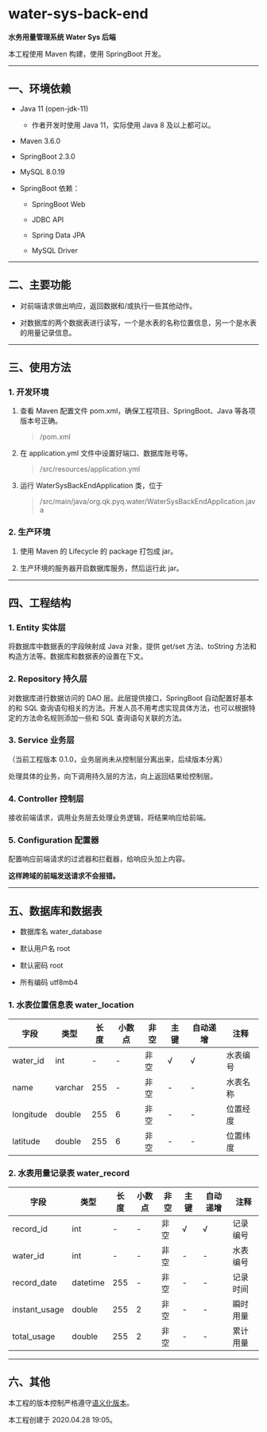 # water-sys-back-end

**水务用量管理系统 Water Sys 后端**

本工程使用 Maven 构建，使用 SpringBoot 开发。

---

## 一、环境依赖

- Java 11 (open-jdk-11)

  - 作者开发时使用 Java 11，实际使用 Java 8 及以上都可以。

- Maven 3.6.0

- SpringBoot 2.3.0

- MySQL 8.0.19

- SpringBoot 依赖：

  - SpringBoot Web

  - JDBC API

  - Spring Data JPA

  - MySQL Driver

---

## 二、主要功能

- 对前端请求做出响应，返回数据和/或执行一些其他动作。

- 对数据库的两个数据表进行读写，一个是水表的名称位置信息，另一个是水表的用量记录信息。

---

## 三、使用方法

### 1. 开发环境

1. 查看 Maven 配置文件 pom.xml，确保工程项目、SpringBoot、Java 等各项版本号正确。

   > /pom.xml

2. 在 application.yml 文件中设置好端口、数据库账号等。

   > /src/resources/application.yml

3. 运行 WaterSysBackEndApplication 类，位于

   > /src/main/java/org.qk.pyq.water/WaterSysBackEndApplication.java

### 2. 生产环境

1. 使用 Maven 的 Lifecycle 的 package 打包成 jar。

2. 生产环境的服务器开启数据库服务，然后运行此 jar。

---

## 四、工程结构

### 1. Entity 实体层

将数据库中数据表的字段映射成 Java 对象，提供 get/set 方法、toString 方法和构造方法等。数据库和数据表的设置在下文。

### 2. Repository 持久层

对数据库进行数据访问的 DAO 层。此层提供接口，SpringBoot 自动配置好基本的和 SQL 查询语句相关的方法。开发人员不用考虑实现具体方法，也可以根据特定的方法命名规则添加一些和 SQL 查询语句关联的方法。

### 3. Service 业务层

（当前工程版本 0.1.0，业务层尚未从控制层分离出来，后续版本分离）

处理具体的业务，向下调用持久层的方法，向上返回结果给控制层。

### 4. Controller 控制层

接收前端请求，调用业务层去处理业务逻辑，将结果响应给前端。

### 5. Configuration 配置器

配置响应前端请求的过滤器和拦截器，给响应头加上内容。

**这样跨域的前端发送请求不会报错。**

---

## 五、数据库和数据表

- 数据库名 water_database

- 默认用户名 root

- 默认密码 root

- 所有编码 utf8mb4

### 1. 水表位置信息表 water_location

| 字段      | 类型    | 长度 | 小数点 | 非空 | 主键 | 自动递增 | 注释     |
| --------- | ------- | ---- | ------ | ---- | ---- | -------- | -------- |
| water_id  | int     | -    | -      | 非空 | √    | √        | 水表编号 |
| name      | varchar | 255  | -      | 非空 | -    | -        | 水表名称 |
| longitude | double  | 255  | 6      | 非空 | -    | -        | 位置经度 |
| latitude  | double  | 255  | 6      | 非空 | -    | -        | 位置纬度 |

### 2. 水表用量记录表 water_record

| 字段          | 类型     | 长度 | 小数点 | 非空 | 主键 | 自动递增 | 注释     |
| ------------- | -------- | ---- | ------ | ---- | ---- | -------- | -------- |
| record_id     | int      | -    | -      | 非空 | √    | √        | 记录编号 |
| water_id      | int      | -    | -      | 非空 | -    | -        | 水表编号 |
| record_date   | datetime | 255  | -      | 非空 | -    | -        | 记录时间 |
| instant_usage | double   | 255  | 2      | 非空 | -    | -        | 瞬时用量 |
| total_usage   | double   | 255  | 2      | 非空 | -    | -        | 累计用量 |

---

## 六、其他

本工程的版本控制严格遵守[语义化版本](https://semver.org/lang/zh-CN/)。

本工程创建于 2020.04.28 19:05。
